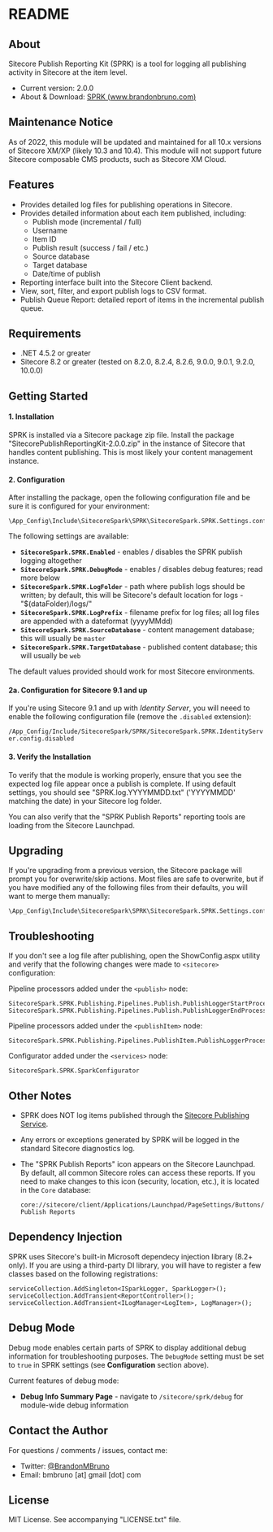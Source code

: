 # README #

## About

Sitecore Publish Reporting Kit (SPRK) is a tool for logging all publishing activity in Sitecore at the item level.

* Current version: 2.0.0
* About & Download: [SPRK (www.brandonbruno.com)](https://www.brandonbruno.com/sections/development/sprk.html)

## Maintenance Notice

As of 2022, this module will be updated and maintained for all 10.x versions of Sitecore XM/XP (likely 10.3 and 10.4). This module will not support future Sitecore composable CMS products, such as Sitecore XM Cloud.

## Features

* Provides detailed log files for publishing operations in Sitecore.
* Provides detailed information about each item published, including:
  * Publish mode (incremental / full)
  * Username
  * Item ID
  * Publish result (success / fail / etc.)
  * Source database
  * Target database
  * Date/time of publish
* Reporting interface built into the Sitecore Client backend.
* View, sort, filter, and export publish logs to CSV format.
* Publish Queue Report: detailed report of items in the incremental publish queue.

## Requirements

* .NET 4.5.2 or greater
* Sitecore 8.2 or greater (tested on 8.2.0, 8.2.4, 8.2.6, 9.0.0, 9.0.1, 9.2.0, 10.0.0)

## Getting Started

#### 1. Installation

SPRK is installed via a Sitecore package zip file. Install the package "SitecorePublishReportingKit-2.0.0.zip" in the instance of Sitecore that handles content publishing. This is most likely your content management instance.

#### 2. Configuration

After installing the package, open the following configuration file and be sure it is configured for your environment:

```
\App_Config\Include\SitecoreSpark\SPRK\SitecoreSpark.SPRK.Settings.config
```

The following settings are available:

* **`SitecoreSpark.SPRK.Enabled`** - enables / disables the SPRK publish logging altogether
* **`SitecoreSpark.SPRK.DebugMode`** - enables / disables debug features; read more below
* **`SitecoreSpark.SPRK.LogFolder`** - path where publish logs should be written; by default, this will be Sitecore's default location for logs - "$(dataFolder)/logs/"
* **`SitecoreSpark.SPRK.LogPrefix`** - filename prefix for log files; all log files are appended with a dateformat (yyyyMMdd)
* **`SitecoreSpark.SPRK.SourceDatabase`** - content management database; this will usually be `master`
* **`SitecoreSpark.SPRK.TargetDatabase`** - published content database; this will usually be `web`

The default values provided should work for most Sitecore environments.

#### 2a. Configuration for Sitecore 9.1 and up

If you're using Sitecore 9.1 and up with _Identity Server_, you will neeed to enable the following configuration file (remove the `.disabled` extension):

`/App_Config/Include/SitecoreSpark/SPRK/SitecoreSpark.SPRK.IdentityServer.config.disabled`

#### 3. Verify the Installation

To verify that the module is working properly, ensure that you see the expected log file appear once a publish is complete. If using default settings, you should see "SPRK.log.YYYYMMDD.txt" ('YYYYMMDD' matching the date) in your Sitecore log folder.

You can also verify that the "SPRK Publish Reports" reporting tools are loading from the Sitecore Launchpad.

## Upgrading

If you're upgrading from a previous version, the Sitecore package will prompt you for overwrite/skip actions. Most files are safe to overwrite, but if you have modified any of the following files from their defaults, you will want to merge them manually:

```
\App_Config\Include\SitecoreSpark\SPRK\SitecoreSpark.SPRK.Settings.config
```

## Troubleshooting 

If you don't see a log file after publishing, open the ShowConfig.aspx utility and verify that the following changes were made to `<sitecore>` configuration:

Pipeline processors added under the `<publish>` node:

```
SitecoreSpark.SPRK.Publishing.Pipelines.Publish.PublishLoggerStartProcessor
SitecoreSpark.SPRK.Publishing.Pipelines.Publish.PublishLoggerEndProcessor
```

Pipeline processors added under the `<publishItem>` node:

```
SitecoreSpark.SPRK.Publishing.Pipelines.PublishItem.PublishLoggerProcessor
```

Configurator added under the `<services>` node:

```
SitecoreSpark.SPRK.SparkConfigurator
```

## Other Notes

* SPRK does NOT log items published through the [Sitecore Publishing Service](https://dev.sitecore.net/Downloads/Sitecore_Publishing_Service.aspx).

* Any errors or exceptions generated by SPRK will be logged in the standard Sitecore diagnostics log.

* The "SPRK Publish Reports" icon appears on the Sitecore Launchpad. By default, all common Sitecore roles can access these reports. If you need to make changes to this icon (security, location, etc.), it is located in the `Core` database:

  ```
  core://sitecore/client/Applications/Launchpad/PageSettings/Buttons/Tools/SPRK Publish Reports
  ```

## Dependency Injection

SPRK uses Sitecore's built-in Microsoft dependecy injection library (8.2+ only). If you are using a third-party DI library, you will have to register a few classes based on the following registrations:

```
serviceCollection.AddSingleton<ISparkLogger, SparkLogger>();
serviceCollection.AddTransient<ReportController>();
serviceCollection.AddTransient<ILogManager<LogItem>, LogManager>();
```

## Debug Mode

Debug mode enables certain parts of SPRK to display additional debug information for troubleshooting purposes. The `DebugMode` setting must be set to `true` in SPRK settings (see **Configuration** section above).

Current features of debug mode:

* **Debug Info Summary Page** - navigate to `/sitecore/sprk/debug` for module-wide debug information

## Contact the Author

For questions / comments / issues, contact me:
* Twitter: [@BrandonMBruno](https://www.twitter.com/BrandonMBruno)
* Email: bmbruno [at] gmail [dot] com
 
## License

MIT License. See accompanying "LICENSE.txt" file.
